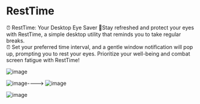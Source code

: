 # RestTime  
⏰ RestTime: Your Desktop Eye Saver 🧘Stay refreshed and protect your eyes with RestTime, a simple desktop utility that reminds you to take regular breaks.  
⏰ Set your preferred time interval, and a gentle window notification will pop up, prompting you to rest your eyes. Prioritize your well-being and combat screen fatigue with RestTime!  
  
![image](https://github.com/user-attachments/assets/17a0223c-73eb-43b0-8dee-78b8b7ff7994)  
  
![image](https://github.com/user-attachments/assets/553cb4b5-ee15-4c4b-a61d-4eb4af952377)---->
![image](https://github.com/user-attachments/assets/7d8449b0-c166-4b72-a74c-cca6e5ca105f)  
  
![image](https://github.com/user-attachments/assets/b8c97561-eb1c-47ca-b7ec-221af74b7ed4)
